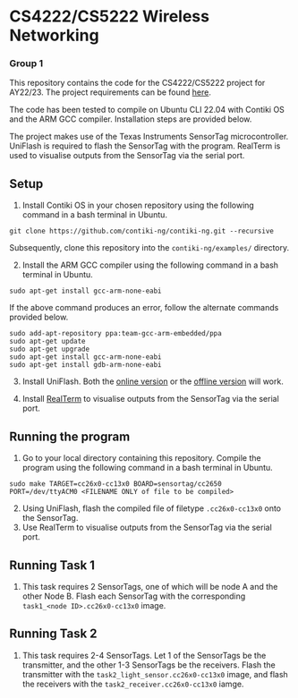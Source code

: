 # CS4222/CS5222 Wireless Networking
### Group 1

This repository contains the code for the CS4222/CS5222 project for AY22/23. The project requirements can be found [here](https://weiserlab.github.io/ambuj/cs4222_project).

The code has been tested to compile on Ubuntu CLI 22.04 with Contiki OS and the ARM GCC compiler. Installation steps are provided below.

The project makes use of the Texas Instruments SensorTag microcontroller. UniFlash is required to flash the SensorTag with the program. RealTerm is used to visualise outputs from the SensorTag via the serial port.

## Setup
1. Install Contiki OS in your chosen repository using the following command in a bash terminal in Ubuntu.
```
git clone https://github.com/contiki-ng/contiki-ng.git --recursive
```
Subsequently, clone this repository into the `contiki-ng/examples/` directory.

2. Install the ARM GCC compiler using the following command in a bash terminal in Ubuntu.
```
sudo apt-get install gcc-arm-none-eabi
```
If the above command produces an error, follow the alternate commands provided below.
```
sudo add-apt-repository ppa:team-gcc-arm-embedded/ppa
sudo apt-get update
sudo apt-get upgrade
sudo apt-get install gcc-arm-none-eabi
sudo apt-get install gdb-arm-none-eabi
```

3. Install UniFlash. Both the [online version](https://dev.ti.com/uniflash/#!/) or the [offline version](https://www.ti.com/tool/download/UNIFLASH) will work.

4. Install [RealTerm](https://sourceforge.net/projects/realterm/) to visualise outputs from the SensorTag via the serial port.

## Running the program
1. Go to your local directory containing this repository. Compile the program using the following command in a bash terminal in Ubuntu.
```
sudo make TARGET=cc26x0-cc13x0 BOARD=sensortag/cc2650 PORT=/dev/ttyACM0 <FILENAME ONLY of file to be compiled>
```
2. Using UniFlash, flash the compiled file of filetype `.cc26x0-cc13x0` onto the SensorTag.
3. Use RealTerm to visualise outputs from the SensorTag via the serial port. 

## Running Task 1
1. This task requires 2 SensorTags, one of which will be node A and the other Node B. Flash each SensorTag with the corresponding `task1_<node ID>.cc26x0-cc13x0` image.

## Running Task 2
1. This task requires 2-4 SensorTags. Let 1 of the SensorTags be the transmitter, and the other 1-3 SensorTags be the receivers. Flash the transmitter with the `task2_light_sensor.cc26x0-cc13x0` image, and flash the receivers with the `task2_receiver.cc26x0-cc13x0` iamge.
